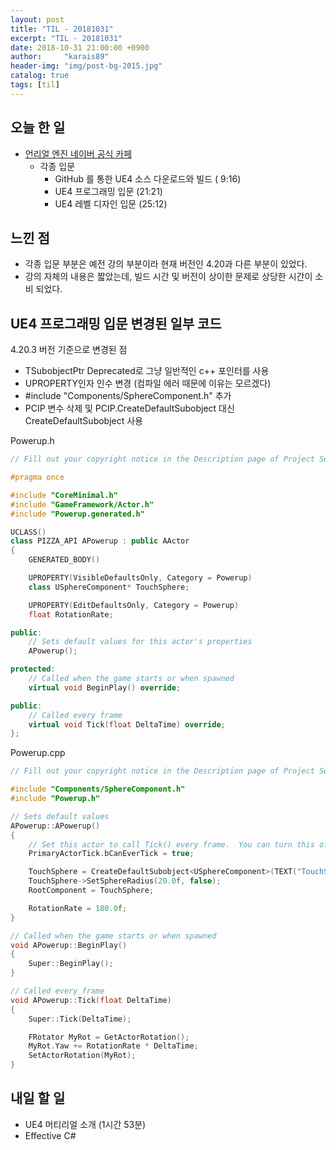 ```yaml
---
layout: post
title: "TIL - 20181031"
excerpt: "TIL - 20181031"
date: 2018-10-31 21:00:00 +0900
author:     "karais89"
header-img: "img/post-bg-2015.jpg"
catalog: true
tags: [til]
---
```


## 오늘 한 일

- [언리얼 엔진 네이버 공식 카페](https://cafe.naver.com/unrealenginekr/735)
    - 각종 입문
        - GitHub 를 통한 UE4 소스 다운로드와 빌드 ( 9:16)
        - UE4 프로그래밍 입문 (21:21)
        - UE4 레벨 디자인 입문 (25:12)

## 느낀 점

- 각종 입문 부분은 예전 강의 부분이라 현재 버전인 4.20과 다른 부분이 있었다.
- 강의 자체의 내용은 짧았는데, 빌드 시간 및 버전이 상이한 문제로 상당한 시간이 소비 되었다.

## UE4 프로그래밍 입문 변경된 일부 코드 

4.20.3 버전 기준으로 변경된 점

- TSubobjectPtr Deprecated로 그냥 일반적인 c++ 포인터를 사용
- UPROPERTY인자 인수 변경 (컴파일 에러 때문에 이유는 모르겠다)
- #include "Components/SphereComponent.h" 추가
- PCIP 변수 삭제 및 PCIP.CreateDefaultSubobject 대신 CreateDefaultSubobject 사용

Powerup.h
```cpp
// Fill out your copyright notice in the Description page of Project Settings.

#pragma once

#include "CoreMinimal.h"
#include "GameFramework/Actor.h"
#include "Powerup.generated.h"

UCLASS()
class PIZZA_API APowerup : public AActor
{
	GENERATED_BODY()

	UPROPERTY(VisibleDefaultsOnly, Category = Powerup)
	class USphereComponent* TouchSphere;

	UPROPERTY(EditDefaultsOnly, Category = Powerup)
	float RotationRate;

public:	
	// Sets default values for this actor's properties
	APowerup();

protected:
	// Called when the game starts or when spawned
	virtual void BeginPlay() override;

public:	
	// Called every frame
	virtual void Tick(float DeltaTime) override;	
};
```

Powerup.cpp
```cpp
// Fill out your copyright notice in the Description page of Project Settings.

#include "Components/SphereComponent.h"
#include "Powerup.h"

// Sets default values
APowerup::APowerup()
{
 	// Set this actor to call Tick() every frame.  You can turn this off to improve performance if you don't need it.
	PrimaryActorTick.bCanEverTick = true;

	TouchSphere = CreateDefaultSubobject<USphereComponent>(TEXT("TouchSphereComponent"));
	TouchSphere->SetSphereRadius(20.0f, false);
	RootComponent = TouchSphere;

	RotationRate = 180.0f;
}

// Called when the game starts or when spawned
void APowerup::BeginPlay()
{
	Super::BeginPlay();	
}

// Called every frame
void APowerup::Tick(float DeltaTime)
{
	Super::Tick(DeltaTime);

	FRotator MyRot = GetActorRotation();
	MyRot.Yaw += RotationRate * DeltaTime;
	SetActorRotation(MyRot);
}
```

## 내일 할 일

- UE4 머티리얼 소개 (1시간 53분)
- Effective C#
